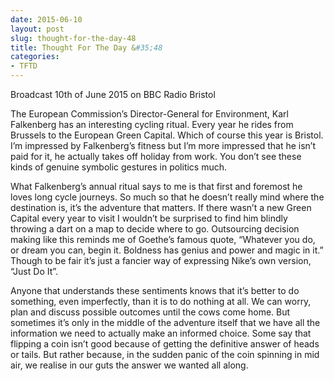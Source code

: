 ```yaml
---
date: 2015-06-10
layout: post
slug: thought-for-the-day-48
title: Thought For The Day &#35;48
categories:
- TFTD
---
```


Broadcast 10th of June 2015 on BBC Radio Bristol

The European Commission’s Director-General for Environment, Karl Falkenberg has an interesting cycling ritual. Every year he rides from Brussels to the European Green Capital. Which of course this year is Bristol. I’m impressed by Falkenberg’s fitness but I’m more impressed that he isn’t paid for it, he actually takes off holiday from work. You don’t see these kinds of genuine symbolic gestures in politics much.

What Falkenberg’s annual ritual says to me is that first and foremost he loves long cycle journeys. So much so that he doesn’t really mind where the destination is, it’s the adventure that matters. If there wasn’t a new Green Capital every year to visit I wouldn’t be surprised to find him blindly throwing a dart on a map to decide where to go. Outsourcing decision making like this reminds me of Goethe’s famous quote, “Whatever you do, or dream you can, begin it. Boldness has genius and power and magic in it.” Though to be fair it’s just a fancier way of expressing Nike’s own version, “Just Do It”.

Anyone that understands these sentiments knows that it’s better to do something, even imperfectly, than it is to do nothing at all. We can worry, plan and discuss possible outcomes until the cows come home. But sometimes it’s only in the middle of the adventure itself that we have all the information we need to actually make an informed choice. Some say that flipping a coin isn’t good because of getting the definitive answer of heads or tails. But rather because, in the sudden panic of the coin spinning in mid air, we realise in our guts the answer we wanted all along.
